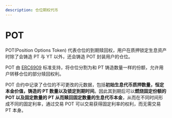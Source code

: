 ```yaml
---
description: 仓位期权代币
---
```


# POT

POT(Position Options Token) 代表仓位的到期赎回权，用户在质押锁定生息资产时除了会铸造 PT 与 YT 以外，还会铸造 POT 封装用户的仓位。

POT 由 [ERC6909](https://eips.ethereum.org/EIPS/eip-6909) 标准支持，将仓位分割为和 PT 铸造数量一样的份额，允许用户转移仓位的部分赎回权利。

POT 合约中记录了仓位的不可更改的元数据，包括**初始生息代币质押数量，恒定本金价值，铸造的 PT 数量以及锁定到期时间**。因此其到期后可以**燃烧固定份额的 POT 以及固定数量的 PT 从而赎回固定数量的生息代币本金**，从而在不同时间形成不同的固定利率，通过交易 POT 可以交易获得固定利率的权利，而无需交易 PT 本身。
